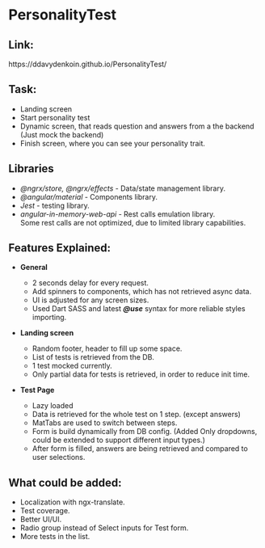# PersonalityTest

<h2>Link:</h2>
https://ddavydenkoin.github.io/PersonalityTest/

<h2>Task:</h2>

- Landing screen
- Start personality test
- Dynamic screen, that reads question and answers from a the backend (Just mock the backend)
- Finish screen, where you can see your personality trait.

<h2>Libraries</h2>

- *@ngrx/store, @ngrx/effects* - Data/state management library.
- *@angular/material* - Components library.
- *Jest* - testing library.
- *angular-in-memory-web-api* - Rest calls emulation library. <br>Some rest calls are not optimized, due to limited library capabilities.

<h2>Features Explained:</h2>

- **General**
  - 2 seconds delay for every request.
  - Add spinners to components, which has not retrieved async data.
  - UI is adjusted for any screen sizes.
  - Used Dart SASS and latest ***@use*** syntax for more reliable styles importing.

- **Landing screen**
  - Random footer, header to fill up some space.
  - List of tests is retrieved from the DB.
  - 1 test mocked currently. 
  - Only partial data for tests is retrieved, in order to reduce init time.
- **Test Page**
  - Lazy loaded
  - Data is retrieved for the whole test on 1 step. (except answers)
  - MatTabs are used to switch between steps.
  - Form is build dynamically from DB config. (Added Only dropdowns, could be extended to support different input types.)
  - After form is filled, answers are being retrieved and compared to user selections.

<h2>What could be added:</h2>

- Localization with ngx-translate.
- Test coverage.
- Better UI/UI.
- Radio group instead of Select inputs for Test form.
- More tests in the list.
